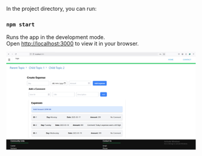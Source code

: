 In the project directory, you can run:

### `npm start`

Runs the app in the development mode.\
Open [http://localhost:3000](http://localhost:3000) to view it in your browser.

![Daily Expense App](https://github.com/salim943/salim943-Daily-Expense-Tracker-React-FastAPI-MySQL/blob/master/DailyExpenseFirstAPI.png)

